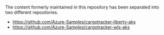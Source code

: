 The content formerly maintained in this repository has been separated into two different repositories.

- https://github.com/Azure-Samples/cargotracker-liberty-aks
- https://github.com/Azure-Samples/cargotracker-wls-aks
